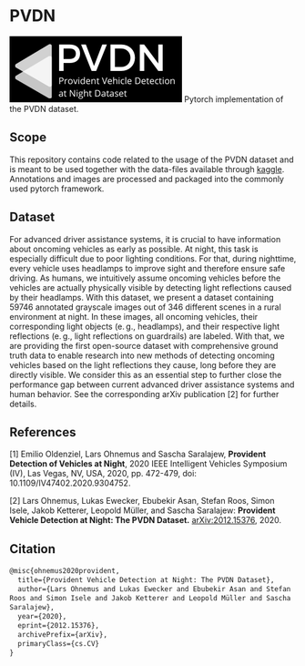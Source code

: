 # PVDN
![picture](PVDN_Logo.png)
Pytorch implementation of the PVDN dataset.

## Scope
This repository contains code related to the usage of the PVDN dataset and is meant to be used together with the data-files available through [kaggle](https://www.kaggle.com/saralajew/provident-vehicle-detection-at-night-pvdn). Annotations and images are processed and packaged into the commonly used pytorch framework.

## Dataset
For advanced driver assistance systems, it is crucial to have information about oncoming vehicles as early as possible. At night, this task is especially difficult due to poor lighting conditions. For that, during nighttime, every vehicle uses headlamps to improve sight and therefore ensure safe driving. As humans, we intuitively assume oncoming vehicles before the vehicles are actually physically visible by detecting light reflections caused by their headlamps. With this dataset, we present a dataset containing 59746 annotated grayscale images out of 346 different scenes in a rural environment at night. In these images, all oncoming vehicles, their corresponding light objects (e. g., headlamps), and their respective light reflections (e. g., light reflections on guardrails) are labeled. With that, we are providing the first open-source dataset with comprehensive ground truth data to enable research into new methods of detecting oncoming vehicles based on the light reflections they cause, long before they are directly visible. We consider this as an essential step to further close the performance gap between current advanced driver assistance systems and human behavior. See the corresponding arXiv publication [2] for further details.

## References
[1] Emilio Oldenziel, Lars Ohnemus and Sascha Saralajew, **Provident Detection of Vehicles at Night**, 2020 IEEE Intelligent Vehicles Symposium (IV), Las Vegas, NV, USA, 2020, pp. 472-479, doi: 10.1109/IV47402.2020.9304752.

[2] Lars Ohnemus, Lukas Ewecker, Ebubekir Asan, Stefan Roos, Simon Isele, Jakob Ketterer, Leopold Müller, and Sascha Saralajew: **Provident Vehicle Detection at Night: The PVDN Dataset.** [arXiv:2012.15376](https://arxiv.org/abs/2012.15376), 2020.

## Citation
    @misc{ohnemus2020provident,
      title={Provident Vehicle Detection at Night: The PVDN Dataset}, 
      author={Lars Ohnemus and Lukas Ewecker and Ebubekir Asan and Stefan Roos and Simon Isele and Jakob Ketterer and Leopold Müller and Sascha Saralajew},
      year={2020},
      eprint={2012.15376},
      archivePrefix={arXiv},
      primaryClass={cs.CV}
    }
